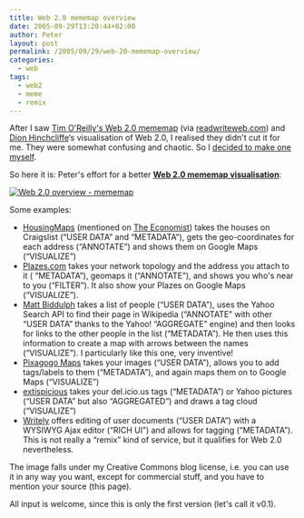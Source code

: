 ```yaml
---
title: Web 2.0 mememap overview
date: 2005-09-29T13:20:44+02:00
author: Peter
layout: post
permalink: /2005/09/29/web-20-mememap-overview/
categories:
  - web
tags:
  - web2
  - meme
  - remix
---
```

After I saw [Tim O'Reilly's Web 2.0 mememap](http://www.flickr.com/photos/36521959321@N01/44349798/) (via [readwriteweb.com](http://readwriteweb.com/archives/002834.php)) and [Dion Hinchcliffe](http://web2.wsj2.com/visualizingweb20.htm)&#8216;s visualisation of Web 2.0, I realised they didn't cut it for me. They were somewhat confusing and chaotic. So I [decided to make one myself](/2005/09/28/rss-is-a-hammer/).

So here it is: Peter's effort for a better [**Web 2.0 mememap visualisation**](http://www.flickr.com/photos/pforret/47674175):

[![Web 2.0 overview - mememap](https://live.staticflickr.com/28/47674175_6886af3e57_o.png)](http://www.flickr.com/photos/pforret/47674175)

Some examples:

  * [HousingMaps](http://www.housingmaps.com) (mentioned on [The Economist](http://www.economist.com/printedition/displayStory.cfm?Story_ID=4368150&tranMode=none)) takes the houses on Craigslist (&#8220;USER DATA&#8221; and &#8220;METADATA&#8221;), gets the geo-coordinates for each address (&#8220;ANNOTATE&#8221;) and shows them on Google Maps (&#8220;VISUALIZE&#8221;)
  * [Plazes.com](http://www.plazes.com) takes your network topology and the address you attach to it ( &#8220;METADATA&#8221;), geomaps it (&#8220;ANNOTATE&#8221;), and shows you who's near to you (&#8220;FILTER&#8221;). It also show your Plazes on Google Maps (&#8220;VISUALIZE&#8221;).
  * [Matt Biddulph](http://www.hackdiary.com/archives/000070.html) takes a list of people (&#8220;USER DATA&#8221;), uses the Yahoo Search API to find their page in Wikipedia (&#8220;ANNOTATE&#8221; with other &#8220;USER DATA&#8221; thanks to the Yahoo! &#8220;AGGREGATE&#8221; engine) and then looks for links to the other people in the list (&#8220;METADATA&#8221;). He then uses this information to create a map with arrows between the names (&#8220;VISUALIZE&#8221;). I particularly like this one, very inventive!
  * [Pixagogo Maps](http://maps.pixagogo.com) takes your images (&#8220;USER DATA&#8221;), allows you to add tags/labels to them (&#8220;METADATA&#8221;), and again maps them on to Google Maps (&#8220;VISUALIZE&#8221;)
  * [extispicious](http://kevan.org/extispicious.cgi) takes your del.icio.us tags (&#8220;METADATA&#8221;) or Yahoo pictures (&#8220;USER DATA&#8221; but also &#8220;AGGREGATED&#8221;) and draws a tag cloud (&#8220;VISUALIZE&#8221;)
  * [Writely](http://www.writely.com) offers editing of user documents (&#8220;USER DATA&#8221;) with a WYSIWYG Ajax editor (&#8220;RICH UI&#8221;) and allows for tagging (&#8220;METADATA&#8221;). This is not really a &#8220;remix&#8221; kind of service, but it qualifies for Web 2.0 nevertheless.

The image falls under my Creative Commons blog license, i.e. you can use it in any way you want, except for commercial stuff, and you have to mention your source (this page).

All input is welcome, since this is only the first version (let's call it v0.1).
